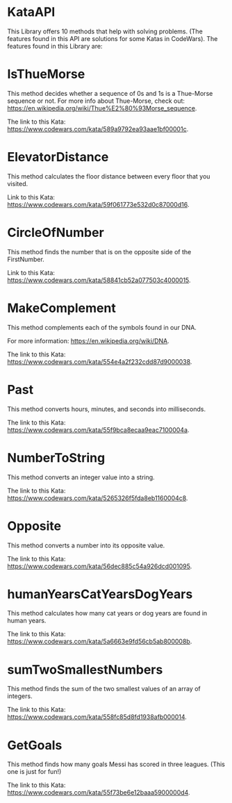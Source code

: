 # KataAPI
This Library offers 10 methods that help with solving problems. (The features found in this API are solutions for some Katas in CodeWars).
The features found in this Library are:
# IsThueMorse

This method decides whether a sequence of 0s and 1s is a Thue-Morse sequence or not.
For more info about Thue-Morse, check out: https://en.wikipedia.org/wiki/Thue%E2%80%93Morse_sequence.

The link to this Kata: https://www.codewars.com/kata/589a9792ea93aae1bf00001c.

# ElevatorDistance

This method calculates the floor distance between every floor that you visited.

Link to this Kata: https://www.codewars.com/kata/59f061773e532d0c87000d16.

# CircleOfNumber

This method finds the number that is on the opposite side of the FirstNumber.

Link to this Kata: https://www.codewars.com/kata/58841cb52a077503c4000015.

# MakeComplement

This method complements each of the symbols found in our DNA.

For more information: https://en.wikipedia.org/wiki/DNA.

The link to this Kata: https://www.codewars.com/kata/554e4a2f232cdd87d9000038.

# Past

This method converts hours, minutes, and seconds into milliseconds.

The link to this Kata: https://www.codewars.com/kata/55f9bca8ecaa9eac7100004a.

# NumberToString

This method converts an integer value into a string.

The link to this Kata: https://www.codewars.com/kata/5265326f5fda8eb1160004c8.

# Opposite

This method converts a number into its opposite value.

The link to this Kata: https://www.codewars.com/kata/56dec885c54a926dcd001095.

# humanYearsCatYearsDogYears

This method calculates how many cat years or dog years are found in human years.

The link to this Kata: https://www.codewars.com/kata/5a6663e9fd56cb5ab800008b.

# sumTwoSmallestNumbers

This method finds the sum of the two smallest values of an array of integers.

The link to this Kata: https://www.codewars.com/kata/558fc85d8fd1938afb000014.

# GetGoals

This method finds how many goals Messi has scored in three leagues. (This one is just for fun!)

The link to this Kata: https://www.codewars.com/kata/55f73be6e12baaa5900000d4.
